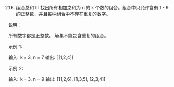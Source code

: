 216. 组合总和 III
     找出所有相加之和为 n 的 k 个数的组合。组合中只允许含有 1 - 9 的正整数，并且每种组合中不存在重复的数字。

说明：

所有数字都是正整数。
解集不能包含重复的组合。

示例 1:

输入: k = 3, n = 7
输出: [[1,2,4]]

示例 2:

输入: k = 3, n = 9
输出: [[1,2,6], [1,3,5], [2,3,4]]